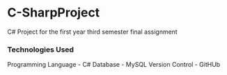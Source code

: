 # C-SharpProject
C# Project for the first year third semester final assignment

### Technologies Used
Programming Language - C#
Database - MySQL
Version Control - GitHUb
